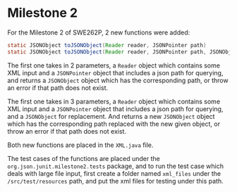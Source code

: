 # Milestone 2

For the Milestone 2 of SWE262P, 2 new functions were added:

```java
static JSONObject toJSONObject(Reader reader, JSONPointer path) 
static JSONObject toJSONObject(Reader reader, JSONPointer path, JSONObject replacement) 
```

The first one takes in 2 parameters, a `Reader` object which contains some XML input and a `JSONPointer` object that includes a json path for querying, and returns a `JSONObject` object which has the corresponding path, or throw an error if that path does not exist.

The first one takes in 3 parameters, a `Reader` object which contains some XML input and a `JSONPointer` object that includes a json path for querying, and a `JSONObject` for replacement. And returns a new `JSONObject` object which has the corresponding path replaced with the new given object, or throw an error if that path does not exist.

Both new functions are placed in the `XML.java` file.

The test cases of the functions are placed under the `org.json.junit.milestone2.tests` package, and to run the test case which deals with large file input, first create a folder named `xml_files` under the `/src/test/resources` path, and put the xml files for testing under this path.